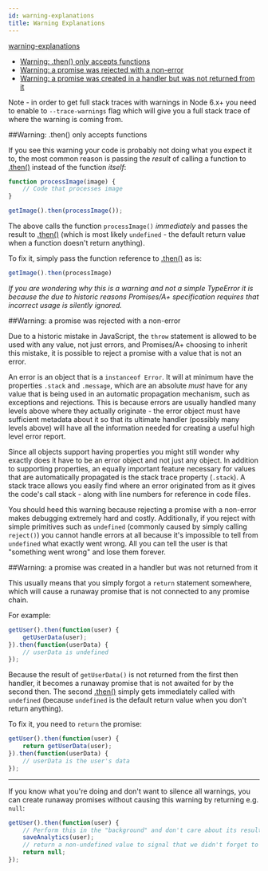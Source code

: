 ```yaml
---
id: warning-explanations
title: Warning Explanations
---
```


[warning-explanations](unfinished-article)

 - [Warning: .then() only accepts functions](#warning-.then)
 - [Warning: a promise was rejected with a non-error](#warning-a-promise-was-rejected-with-a-non-error)
 - [Warning: a promise was created in a handler but was not returned from it](#warning-a-promise-was-created-in-a-handler-but-was-not-returned-from-it)

Note - in order to get full stack traces with warnings in Node 6.x+ you need to enable to `--trace-warnings` flag which will give you a full stack trace of where the warning is coming from.

##Warning: .then() only accepts functions

If you see this warning your code is probably not doing what you expect it to, the most common reason is passing the *result* of calling a function to [.then()](.) instead of the function *itself*:

```js
function processImage(image) {
    // Code that processes image
}

getImage().then(processImage());
```

The above calls the function `processImage()` *immediately* and passes the result to [.then()](.) (which is most likely `undefined` - the default return value when a function doesn't return anything).

To fix it, simply pass the function reference to [.then()](.) as is:

```js
getImage().then(processImage)
```

*If you are wondering why this is a warning and not a simple TypeError it is because the due to historic reasons Promises/A+ specification requires that incorrect usage is silently ignored.*

##Warning: a promise was rejected with a non-error

Due to a historic mistake in JavaScript, the `throw` statement is allowed to be used with any value, not just errors, and Promises/A+ choosing to inherit this mistake, it is possible to reject a promise with a value that is not an error.

An error is an object that is a `instanceof Error`. It will at minimum have the properties `.stack` and `.message`, which are an absolute *must* have for any value that is being used in an automatic propagation mechanism, such as exceptions and rejections. This is because errors are usually handled many levels above where they actually originate - the error object must have sufficient metadata about it so that its ultimate handler (possibly many levels above) will have all the information needed for creating a useful high level error report.

Since all objects support having properties you might still wonder why exactly does it have to be an error object and not just any object. In addition to supporting properties, an equally important feature necessary for values that are automatically propagated is the stack trace property (`.stack`). A stack trace allows you easily find where an error originated from as it gives the code's call stack - along with line numbers for reference in code files.

You should heed this warning because rejecting a promise with a non-error makes debugging extremely hard and costly. Additionally, if you reject with simple primitives such as `undefined` (commonly caused by simply calling `reject()`) you cannot handle errors at all because it's impossible to tell from `undefined` what exactly went wrong. All you can tell the user is that "something went wrong" and lose them forever.


##Warning: a promise was created in a handler but was not returned from it

This usually means that you simply forgot a `return` statement somewhere, which will cause a runaway promise that is not connected to any promise chain.

For example:

```js
getUser().then(function(user) {
    getUserData(user);
}).then(function(userData) {
    // userData is undefined
});
```

Because the result of `getUserData()` is not returned from the first then handler, it becomes a runaway promise that is not awaited for by the second then. The second [.then()](.) simply gets immediately called with `undefined` (because `undefined` is the default return value when you don't return anything).

To fix it, you need to `return` the promise:

```js
getUser().then(function(user) {
    return getUserData(user);
}).then(function(userData) {
    // userData is the user's data
});
```

<hr>

If you know what you're doing and don't want to silence all warnings, you can create runaway promises without causing this warning by returning e.g. `null`:

```js
getUser().then(function(user) {
    // Perform this in the "background" and don't care about its result at all
    saveAnalytics(user);
    // return a non-undefined value to signal that we didn't forget to return
    return null;
});
```


